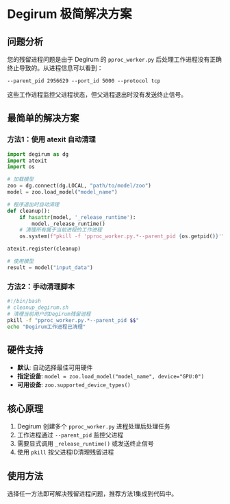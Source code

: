 # Degirum 极简解决方案

## 问题分析
您的残留进程问题是由于 Degirum 的 `pproc_worker.py` 后处理工作进程没有正确终止导致的。从进程信息可以看到：

```
--parent_pid 2956629 --port_id 5000 --protocol tcp
```

这些工作进程监控父进程状态，但父进程退出时没有发送终止信号。

## 最简单的解决方案

### 方法1：使用 atexit 自动清理
```python
import degirum as dg
import atexit
import os

# 加载模型
zoo = dg.connect(dg.LOCAL, "path/to/model/zoo")
model = zoo.load_model("model_name")

# 程序退出时自动清理
def cleanup():
    if hasattr(model, '_release_runtime'):
        model._release_runtime()
    # 清理所有属于当前进程的工作进程
    os.system(f"pkill -f 'pproc_worker.py.*--parent_pid {os.getpid()}'")

atexit.register(cleanup)

# 使用模型
result = model("input_data")
```

### 方法2：手动清理脚本
```bash
#!/bin/bash
# cleanup_degirum.sh
# 清理当前用户的Degirum残留进程
pkill -f "pproc_worker.py.*--parent_pid $$"
echo "Degirum工作进程已清理"
```

## 硬件支持
- **默认**: 自动选择最佳可用硬件
- **指定设备**: `model = zoo.load_model("model_name", device="GPU:0")`
- **可用设备**: `zoo.supported_device_types()`

## 核心原理
1. Degirum 创建多个 `pproc_worker.py` 进程处理后处理任务
2. 工作进程通过 `--parent_pid` 监控父进程
3. 需要显式调用 `_release_runtime()` 或发送终止信号
4. 使用 `pkill` 按父进程ID清理残留进程

## 使用方法
选择任一方法即可解决残留进程问题，推荐方法1集成到代码中。